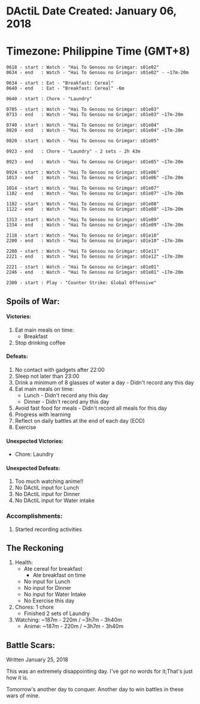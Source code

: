 # DActiL Date Created: January 06, 2018
# Timezone: Philippine Time (GMT+8)

``` 
0618 - start : Watch - "Hai To Gensou no Grimgar: s01e02"
0634 - end   : Watch - "Hai To Gensou no Grimgar: s01e02" - ~17m-20m

0634 - start : Eat - "Breakfast: Cereal"
0640 - end   : Eat - "Breakfast: Cereal" -6m

0640 - start : Chore - "Laundry"

0705 - start : Watch - "Hai To Gensou no Grimgar: s01e03"
0733 - end   : Watch - "Hai To Gensou no Grimgar: s01e03" ~17m-20m

0740 - start : Watch - "Hai To Gensou no Grimgar: s01e04"
0820 - end   : Watch - "Hai To Gensou no Grimgar: s01e04" ~17m-20m

0820 - start : Watch - "Hai To Gensou no Grimgar: s01e05"

0923 - end   : Chore - "Laundry" - 2 sets - 2h 43m

0923 - end   : Watch - "Hai To Gensou no Grimgar: s01e05" ~17m-20m

0924 - start : Watch - "Hai To Gensou no Grimgar: s01e06"
1013 - end   : Watch - "Hai To Gensou no Grimgar: s01e06" ~17m-20m

1014 - start : Watch - "Hai To Gensou no Grimgar: s01e07"
1102 - end   : Watch - "Hai To Gensou no Grimgar: s01e07" ~17m-20m

1102 - start : Watch - "Hai To Gensou no Grimgar: s01e08"
1122 - end   : Watch - "Hai To Gensou no Grimgar: s01e08" ~17m-20m

1313 - start : Watch - "Hai To Gensou no Grimgar: s01e09"
1334 - end   : Watch - "Hai To Gensou no Grimgar: s01e09" ~17m-20m

2118 - start : Watch - "Hai To Gensou no Grimgar: s01e10"
2200 - end   : Watch - "Hai To Gensou no Grimgar: s01e10" ~17m-20m

2200 - start : Watch - "Hai To Gensou no Grimgar: s01e11"
2221 - end   : Watch - "Hai To Gensou no Grimgar: s01e12" ~17m-20m

2221 - start : Watch - "Hai To Gensou no Grimgar: s01e01"
2246 - end   : Watch - "Hai To Gensou no Grimgar: s01e01" ~17m-20m

2300 - start : Play - "Counter Strike: Global Offensive"
```

## Spoils of War:

#### Victories:
        
1. Eat main meals on time:
    - Breakfast
2. Stop drinking coffee

#### Defeats:

1. No contact with gadgets after 22:00
2. Sleep not later than 23:00
3. Drink a minimum of 8 glasses of water a day - Didn't record any this day
4. Eat main meals on time:
    - Lunch - Didn't record any this day
    - Dinner - Didn't record any this day
5. Avoid fast food for meals - Didn't record all meals for this day
6. Progress with learning
7. Reflect on daily battles at the end of each day (EOD)
8. Exercise


#### Unexpected Victories:

- Chore: Laundry

#### Unexpected Defeats:

1. Too much watching anime!!
2. No DActiL input for Lunch
3. No DActiL input for Dinner
4. No DActiL input for Water intake


### Accomplishments:

1. Started recording activities

## The Reckoning

1. Health:
    - Ate cereal for breakfast
        - Ate breakfast on time
    - No input for Lunch
    - No input for Dinner
    - No input for Water Intake
    - No Exercise this day
2. Chores:  1 chore
    - Finished 2 sets of Laundry
3. Watching: ~187m - 220m / ~3h7m - 3h40m
    - Anime: ~187m - 220m / ~3h7m - 3h40m

## Battle Scars:
Written January 25, 2018

This was an extremely disappointing day. I've got no words for it;That's just how it is.

Tomorrow's another day to conquer. Another day to win battles in these wars of mine.

    